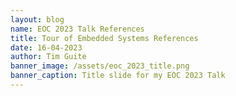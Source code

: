 ```yaml
---
layout: blog
name: EOC 2023 Talk References
title: Tour of Embedded Systems References
date: 16-04-2023
author: Tim Guite
banner_image: /assets/eoc_2023_title.png
banner_caption: Title slide for my EOC 2023 Talk
---
```

